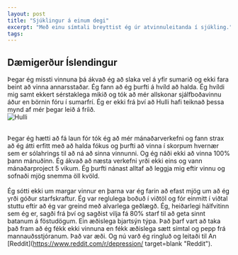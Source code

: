 ```yaml
---
layout: post
title: "Sjúklingur á einum degi"
excerpt: "Með einu símtali breyttist ég úr atvinnuleitanda í sjúkling."
tags: 
---
```



## Dæmigerður Íslendingur

Þegar ég missti vinnuna þá ákvað ég að slaka vel á yfir sumarið og ekki fara beint að vinna annarsstaðar. Ég fann að ég þurfti á hvíld að halda. Ég hvíldi mig samt ekkert sérstaklega mikið og tók að mér allskonar sjálfboðavinnu áður en börnin fóru í sumarfrí. Ég er ekki frá því að Hulli hafi teiknað þessa mynd af mér þegar leið á fríið. 
<br>
![Hulli](/path/http://static.boredpanda.com/blog/wp-content/uploads/2016/11/icelandic-humor-comics-hugleikur-dagsson-30-583bfb9a060b0__700.jpg "Beta í búðinni")
<br><br>

Þegar ég hætti að fá laun fór tók ég að mér mánaðarverkefni og fann strax að ég átti erfitt með að halda fókus og þurfti að vinna í skorpum hvernær sem er sólahrings til að ná að sinna vinnunni. Og ég náði ekki að vinna 100% þann mánuðinn. Ég ákvað að næsta verkefni yrði ekki eins og vann mánaðarproject 5 vikum. Ég þurfti nánast alltaf að leggja mig eftir vinnu og sofnaði mjög snemma öll kvöld. 
<br><br> 
Ég sótti ekki um margar vinnur en þarna var ég farin að efast mjög um að ég yrði góður starfskraftur. Ég var reglulega boðuð í viðtöl og fór einmitt í viðtal stuttu eftir að ég var greind með alvarlega geðlægð. Ég, heiðarlegi hálfvitinn sem ég er, sagði frá því og sagðist vilja fá 80% starf til að geta sinnt batanum á föstudögum. Ein æðislega bjartsýn týpa. Það þarf vart að taka það fram að ég fékk ekki vinnuna en fékk æðislega sætt símtal og pepp frá mannauðsstjóranum. Það var æði. Og nú varð ég ringluð og leitaði til An [Reddit](https://www.reddit.com/r/depression/ target=blank "Reddit"). 
